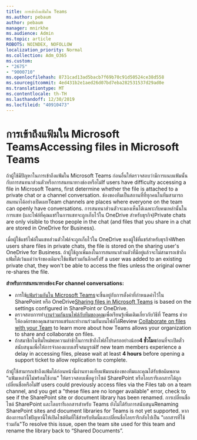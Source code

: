 ```yaml
---
title: การเข้าถึงแฟ้มใน Teams
ms.author: pebaum
author: pebaum
manager: mnirkhe
ms.audience: Admin
ms.topic: article
ROBOTS: NOINDEX, NOFOLLOW
localization_priority: Normal
ms.collection: Adm_O365
ms.custom:
- "2675"
- "9000710"
ms.openlocfilehash: 8731cad13ad5bacb7f69b70c91d50524ce38d558
ms.sourcegitcommit: 4ed431b2e1aed26d07bd7eba282531537d29ad0e
ms.translationtype: MT
ms.contentlocale: th-TH
ms.lasthandoff: 12/30/2019
ms.locfileid: "40910473"
---
```

# <a name="accessing-files-in-microsoft-teams"></a><span data-ttu-id="95e66-102">การเข้าถึงแฟ้มใน Microsoft Teams</span><span class="sxs-lookup"><span data-stu-id="95e66-102">Accessing files in Microsoft Teams</span></span>

<span data-ttu-id="95e66-103">ถ้าผู้ใช้มีปัญหาในการเข้าถึงแฟ้มใน Microsoft Teams ก่อนอื่นให้ตรวจสอบว่ามีการแนบแฟ้มนั้นกับการสนทนาส่วนตัวหรือการสนทนาทางช่องหรือไม่</span><span class="sxs-lookup"><span data-stu-id="95e66-103">If users have difficulty accessing a file in Microsoft Teams, first determine whether the file is attached to a private chat or a channel conversation.</span></span> <span data-ttu-id="95e66-104">ช่องของทีมเป็นสถานที่ที่ทุกคนในทีมสามารถสนทนาได้อย่างเปิดเผย</span><span class="sxs-lookup"><span data-stu-id="95e66-104">Team channels are places where everyone on the team can openly have conversations.</span></span> <span data-ttu-id="95e66-105">การสนทนาส่วนตัวจะมองเห็นได้เฉพาะกับคนเหล่านั้นในการแชท (และไฟล์ที่คุณแชร์ในการแชทจะถูกเก็บไว้ใน OneDrive สำหรับธุรกิจ)</span><span class="sxs-lookup"><span data-stu-id="95e66-105">Private chats are only visible to those people in the chat (and files that you share in a chat are stored in OneDrive for Business).</span></span>

<span data-ttu-id="95e66-106">เมื่อผู้ใช้แชร์ไฟล์ในแชทส่วนตัวไฟล์จะถูกเก็บไว้ใน OneDrive ของผู้ใช้ที่แชร์สำหรับธุรกิจ</span><span class="sxs-lookup"><span data-stu-id="95e66-106">When users share files in private chats, the file is stored on the sharing user's OneDrive for Business.</span></span> <span data-ttu-id="95e66-107">ถ้าผู้ใช้ถูกเพิ่มลงในการสนทนาส่วนตัวที่มีอยู่แล้วจะไม่สามารถเข้าถึงแฟ้มได้เว้นแต่ว่าเจ้าของเดิมจะใช้แฟ้มร่วมกันอีกครั้ง</span><span class="sxs-lookup"><span data-stu-id="95e66-107">If a user was added to an existing private chat, they won't be able to access the files unless the original owner re-shares the file.</span></span>    

<span data-ttu-id="95e66-108">**สำหรับการสนทนาทางช่อง:**</span><span class="sxs-lookup"><span data-stu-id="95e66-108">**For channel conversations:**</span></span>

- <span data-ttu-id="95e66-109">การใช้[แฟ้มร่วมกันใน Microsoft Teams](https://docs.microsoft.com/MicrosoftTeams/sharing-files-in-teams)จะขึ้นอยู่กับการตั้งค่าที่กำหนดค่าไว้ใน SharePoint หรือ OneDrive</span><span class="sxs-lookup"><span data-stu-id="95e66-109">[Sharing files in Microsoft Teams](https://docs.microsoft.com/MicrosoftTeams/sharing-files-in-teams) is based on the settings configured in SharePoint or OneDrive.</span></span> 
- <span data-ttu-id="95e66-110">ตรวจสอบการทำ[งานร่วมกันบนไฟล์กับทีมของคุณ](https://support.office.com/article/Collaborate-on-files-with-your-Team-9b200289-dbac-4823-85bd-628a5c7bb0ae)เพื่อเรียนรู้เพิ่มเติมเกี่ยวกับวิธีที่ Teams ช่วยให้องค์กรของคุณสามารถแชร์และทำงานร่วมกันบนไฟล์ได้</span><span class="sxs-lookup"><span data-stu-id="95e66-110">Review [Collaborate on files with your Team](https://support.office.com/article/Collaborate-on-files-with-your-Team-9b200289-dbac-4823-85bd-628a5c7bb0ae) to learn more about how Teams allows your organization to share and collaborate on files.</span></span> 
- <span data-ttu-id="95e66-111">ถ้าสมาชิกในทีมใหม่พบความล่าช้าในการเข้าถึงไฟล์โปรดรออย่างน้อย**4 ชั่วโมง**ก่อนที่จะเปิดตั๋วสนับสนุนเพื่อให้การจำลองแบบเสร็จสมบูรณ์</span><span class="sxs-lookup"><span data-stu-id="95e66-111">If new team members experience a delay in accessing files, please wait at least **4 hours** before opening a support ticket to allow replication to complete.</span></span> 

<span data-ttu-id="95e66-112">ถ้าผู้ใช้สามารถเข้าถึงแฟ้มได้ก่อนหน้านี้ผ่านทางแท็บแฟ้มบนช่องของทีมและคุณได้รับข้อผิดพลาด "แฟ้มเหล่านี้ไม่พร้อมใช้งาน" ให้ตรวจสอบเพื่อดูว่าไซต์ SharePoint หรือไลบรารีเอกสารได้ถูกเปลี่ยนชื่อหรือไม่</span><span class="sxs-lookup"><span data-stu-id="95e66-112">If users could previously access files via the Files tab on a team channel, and you get a "these files are no longer available" error, check to see if the SharePoint site or document library has been renamed.</span></span> <span data-ttu-id="95e66-113">การเปลี่ยนชื่อไซต์ SharePoint และไลบรารีเอกสารสำหรับ Teams ยังไม่ได้รับการสนับสนุน</span><span class="sxs-lookup"><span data-stu-id="95e66-113">Renaming SharePoint sites and document libraries for Teams is not yet supported.</span></span> <span data-ttu-id="95e66-114">หากต้องการแก้ไขปัญหานี้ให้เปิดไซต์ทีมที่ใช้สำหรับทีมนี้และเปลี่ยนชื่อไลบรารีกลับไปเป็น "เอกสารที่ใช้ร่วมกัน"</span><span class="sxs-lookup"><span data-stu-id="95e66-114">To resolve this issue, open the team site used for this team and rename the library back to “Shared Documents”.</span></span>
